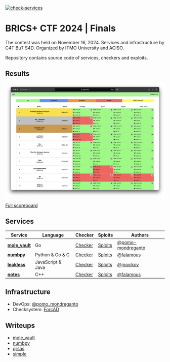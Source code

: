 [![check-services](https://github.com/C4T-BuT-S4D/bricsctf-2024-finals/actions/workflows/check-services.yml/badge.svg?branch=master&event=push)](https://github.com/C4T-BuT-S4D/bricsctf-2024-finals/actions/workflows/check-services.yml)

# BRICS+ CTF 2024 | Finals

The contest was held on November 16, 2024. Services and infrastructure by C4T BuT S4D. Organized by ITMO University and ACISO.

Repository contains source code of services, checkers and exploits.

## Results

![Top](scoreboard/top.png)

[Full scoreboard](scoreboard/full.png)

## Services

| Service                            | Language      | Checker                       | Sploits                      | Authors                                                                             |
|------------------------------------|---------------|-------------------------------|------------------------------|-------------------------------------------------------------------------------------|
| **[mole_vault](services/mole_vault/)**     | Go          | [Checker](checkers/mole_vault/)   | [Sploits](sploits/mole_vault/)   | [@pomo-mondreganto](https://github.com/pomo-mondreganto) |
| **[numbpy](services/numbpy/)** | Python & Go & C | [Checker](checkers/numbpy/) | [Sploits](sploits/numbpy/) | [@falamous](https://github.com/falamous)                                            |
| **[leakless](services/qrsas/)** | JavaScript & Java            | [Checker](checkers/qrsas/) | [Sploits](sploits/qrsas/) | [@jnovikov](https://github.com/jnovikov)                                    |
| **[notes](services/simple/)**       | C++    | [Checker](checkers/simple/)    | [Sploits](sploits/simple/)    | [@falamous](https://github.com/falamous)                                             |

## Infrastructure

- DevOps: [@pomo_mondreganto](https://github.com/pomo-mondreganto)
- Checksystem: [ForcAD](https://github.com/pomo-mondreganto/ForcAD)

## Writeups

- [mole_vault](/sploits/mole_vault/)
- [numbpy](/sploits/numbpy/)
- [qrsas](/sploits/qrsas/)
- [simple](/sploits/simple/)

